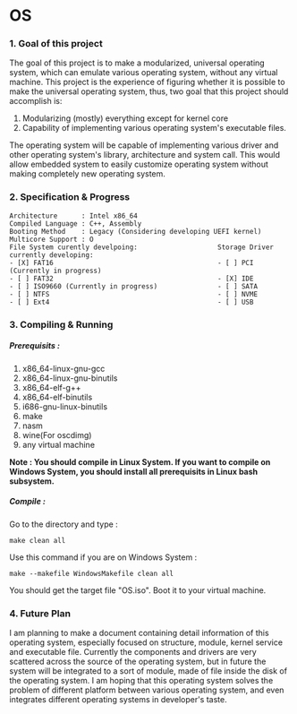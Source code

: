 # OS
### 1. Goal of this project
The goal of this project is to make a modularized, universal operating system, which can emulate various operating system, without any virtual machine. This project is the experience of figuring whether it is possible to make the universal operating system, thus, two goal that this project should accomplish is:
1. Modularizing (mostly) everything except for kernel core
2. Capability of implementing various operating system's executable files.

The operating system will be capable of implementing various driver and other operating system's library, architecture and system call. This would allow embedded system to easily customize operating system without making completely new operating system.

### 2. Specification & Progress
```
Architecture      : Intel x86_64
Compiled Language : C++, Assembly
Booting Method    : Legacy (Considering developing UEFI kernel)
Multicore Support : O
File System curently develpoing:                    Storage Driver currently developing:
- [X] FAT16                                         - [ ] PCI (Currently in progress)
- [ ] FAT32                                         - [X] IDE
- [ ] ISO9660 (Currently in progress)               - [ ] SATA
- [ ] NTFS                                          - [ ] NVME
- [ ] Ext4                                          - [ ] USB
```

### 3. Compiling & Running
##### Prerequisits : 
1. x86_64-linux-gnu-gcc
2. x86_64-linux-gnu-binutils
3. x86_64-elf-g++
4. x86_64-elf-binutils
5. i686-gnu-linux-binutils
6. make
7. nasm
8. wine(For oscdimg)
9. any virtual machine
 
**Note : You should compile in Linux System. If you want to compile on Windows System, you should install all prerequisits in Linux bash subsystem.**
##### Compile : 
Go to the directory and type :
```
make clean all
```
Use this command if you are on Windows System : 
```
make --makefile WindowsMakefile clean all
```
You should get the target file "OS.iso". Boot it to your virtual machine.

### 4. Future Plan
I am planning to make a document containing detail information of this operating system, especially focused on structure, module, kernel service and executable file. Currently the components and drivers are very scattered across the source of the operating system, but in future the system will be integrated to a sort of module, made of file inside the disk of the operating system. I am hoping that this operating system solves the problem of different platform between various operating system, and even integrates different operating systems in developer's taste.
